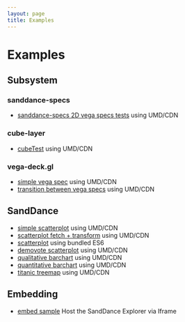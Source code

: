 ```yaml
---
layout: page
title: Examples
---
```


# Examples

## Subsystem

### sanddance-specs
* [sanddance-specs 2D vega specs tests](../tests/sanddance-specs/v1/) using UMD/CDN

### cube-layer
* [cubeTest](../tests/v3/umd/cubeTest.html) using UMD/CDN

### vega-deck.gl
* [simple vega spec](../tests/v3/umd/vega-deck.gl.test.html) using UMD/CDN
* [transition between vega specs](../tests/v3/umd/transition.html) using UMD/CDN

## SandDance
* [simple scatterplot](../tests/v3/umd/test.html) using UMD/CDN
* [scatterplot fetch + transform](../tests/v3/umd/transforms.html) using UMD/CDN
* [scatterplot](../tests/v3/es6/sanddance.html) using bundled ES6
* [demovote scatterplot](../tests/v3/umd/scatterplotTest.html) using UMD/CDN
* [qualitative barchart](../tests/v3/umd/qualBarChartTest.html) using UMD/CDN
* [quantitative barchart](../tests/v3/umd/quanBarChartTest.html) using UMD/CDN
* [titanic treemap](../tests/v3/umd/treeMapTest.html) using UMD/CDN

## Embedding
* [embed sample](../tests/v3/umd/embed.html) Host the SandDance Explorer via Iframe 
